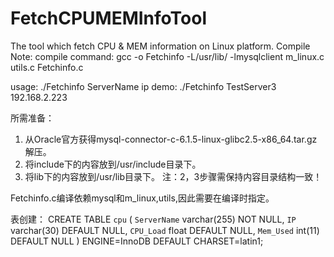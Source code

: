 # FetchCPUMEMInfoTool
The tool which fetch CPU &amp; MEM information on Linux platform.
Compile Note:
compile command:
gcc -o Fetchinfo -L/usr/lib/ -lmysqlclient m_linux.c utils.c Fetchinfo.c

usage:
./Fetchinfo  ServerName  ip
demo: ./Fetchinfo TestServer3  192.168.2.223

所需准备：
1. 从Oracle官方获得mysql-connector-c-6.1.5-linux-glibc2.5-x86_64.tar.gz解压。
2. 将include下的内容放到/usr/include目录下。
3. 将lib下的内容放到/usr/lib目录下。
注：2，3步骤需保持内容目录结构一致！

Fetchinfo.c编译依赖mysql和m_linux,utils,因此需要在编译时指定。


表创建：
CREATE TABLE `cpu` (
  `ServerName` varchar(255) NOT NULL,
  `IP` varchar(30) DEFAULT NULL,
  `CPU_Load` float DEFAULT NULL,
  `Mem_Used` int(11) DEFAULT NULL
) ENGINE=InnoDB DEFAULT CHARSET=latin1;

